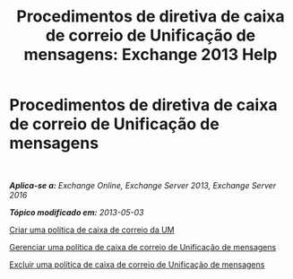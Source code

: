 ﻿---
title: 'Procedimentos de diretiva de caixa de correio de Unificação de mensagens: Exchange 2013 Help'
TOCTitle: Procedimentos de diretiva de caixa de correio de Unificação de mensagens
ms:assetid: 37db12de-109f-4e81-9e6a-effab2c2171d
ms:mtpsurl: https://technet.microsoft.com/pt-br/library/JJ851061(v=EXCHG.150)
ms:contentKeyID: 50556183
ms.date: 05/22/2018
mtps_version: v=EXCHG.150
ms.translationtype: MT
---

# Procedimentos de diretiva de caixa de correio de Unificação de mensagens

 

_**Aplica-se a:** Exchange Online, Exchange Server 2013, Exchange Server 2016_

_**Tópico modificado em:** 2013-05-03_

[Criar uma política de caixa de correio da UM](create-a-um-mailbox-policy-exchange-2013-help.md)

[Gerenciar uma política de caixa de correio de Unificação de mensagens](manage-a-um-mailbox-policy-exchange-2013-help.md)

[Excluir uma política de caixa de correio de Unificação de mensagens](delete-a-um-mailbox-policy-exchange-2013-help.md)

